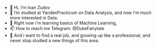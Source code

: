 - 👋 Hi, I’m Ivan Zudov
- 👀 I’m studied at YandexPracticum on Data Analysis, and now i'm much more interested in Data.
- 🌱 Right now i'm learning basics of Machine Learning, 
- 📫 How to reach me Telegram: @DukeFairytale
- 🤖 And i want to find a real job, and growing up like a professional, and never stop studied a new things of this area.
<!---
DukeFairytale/DukeFairytale is a ✨ special ✨ repository because its `README.md` (this file) appears on your GitHub profile.
You can click the Preview link to take a look at your changes.
--->
